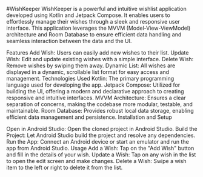 #WishKeeper 
WishKeeper is a powerful and intuitive wishlist application developed using Kotlin and Jetpack Compose. It enables users to effortlessly manage their wishes through a sleek and responsive user interface. This application leverages the MVVM (Model-View-ViewModel) architecture and Room Database to ensure efficient data handling and seamless interaction between the data and the UI.

Features
Add Wish: Users can easily add new wishes to their list.
Update Wish: Edit and update existing wishes with a simple interface.
Delete Wish: Remove wishes by swiping them away.
Dynamic List: All wishes are displayed in a dynamic, scrollable list format for easy access and management.
Technologies Used
Kotlin: The primary programming language used for developing the app.
Jetpack Compose: Utilized for building the UI, offering a modern and declarative approach to creating responsive and intuitive interfaces.
MVVM Architecture: Ensures a clear separation of concerns, making the codebase more modular, testable, and maintainable.
Room Database: Provides robust local data storage, enabling efficient data management and persistence.
Installation and Setup

Open in Android Studio: Open the cloned project in Android Studio.
Build the Project: Let Android Studio build the project and resolve any dependencies.
Run the App: Connect an Android device or start an emulator and run the app from Android Studio.
Usage
Add a Wish: Tap on the "Add Wish" button and fill in the details of your wish.
Update a Wish: Tap on any wish in the list to open the edit screen and make changes.
Delete a Wish: Swipe a wish item to the left or right to delete it from the list.

